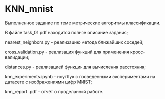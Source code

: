 # KNN_mnist 
Выполненное задание по теме метрические алгоритмы классификации.

В файле task_01.pdf находится полное описание задания;

nearest_neighbors.py - реализацию метода ближайших соседей;

cross_validation.py -  реализация функций для применения кросс-валидации;

distances.py - реализацией функции для вычисления расстояния;

knn_experiments.ipynb - ноутбук с проведенными экспериментами на датасете c изображениями цифр MNIST;

knn_report .pdf - отчёт о проделанной работе.
